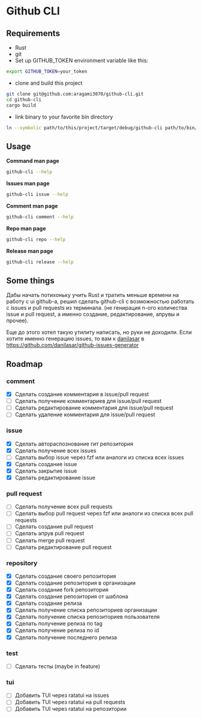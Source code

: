 # Github CLI

## Requirements
- Rust
- git
- Set up  GITHUB\_TOKEN  environment variable like this:
```bash
export GITHUB_TOKEN=your_token
```
- clone and build this project
```bash
git clone git@github.com:aragami3070/github-cli.git
cd github-cli
cargo build
```
- link binary to your favorite bin directory
```bash
ln --symbolic path/to/this/project/target/debug/github-cli path/to/bin/github-cli
```

## Usage
**Command man page**
```bash
github-cli --help
```

**Issues man page**
```bash
github-cli issue --help
```

**Comment man page**
```bash
github-cli comment --help
```

**Repo man page**
```bash
github-cli repo --help
```
**Release man page**
```bash
github-cli release --help
```

## Some things
Дабы начать потихоньку учить Rust и тратить меньше времени на работу с ui github-а, решил сделать github-cli с возможностью работать с issues и pull requests из терминала. (не генирация n-ого количества issue и pull request, а именно создание, редактирование, апрувы и прочее).

Еще до этого хотел такую утилиту написать, но руки не доходили. Если хотите именно генерацию issues, то вам к [danilasar](https://github.com/danilasar) в https://github.com/danilasar/github-issues-generator

## Roadmap

### comment
- [x] Сделать создание комментария в issue/pull request
- [ ] Сделать получение комментариев для issue/pull request
- [ ] Сделать редактирование комментария для issue/pull request
- [ ] Сделать удаление комментария для issue/pull request

### issue
- [x] Сделать автораспознование гит репозитория
- [x] Сделать получение всех issues
- [ ] Сделать выбор issue через fzf или аналоги из списка всех issues
- [x] Сделать создание issue
- [x] Сделать закрытие issue
- [x] Сделать редактирование issue

### pull request
- [ ] Сделать получение всех pull requests
- [ ] Сделать выбор pull request через fzf или аналоги из списка всех pull requests
- [ ] Сделать создание pull request
- [ ] Сделать апрув pull request
- [ ] Сделать merge pull request
- [ ] Сделать редактирование pull request

### repository
- [x] Сделать создание своего репозитория
- [x] Сделать создание репозитория в организации
- [x] Сделать создание fork репозитория
- [x] Сделать создание репозитория от шаблона
- [x] Сделать создание релиза
- [x] Сделать получение списка репозиториев организации
- [x] Сделать получение списка репозиториев пользователя
- [x] Сделать получение релиза по tag
- [x] Сделать получение релиза по id
- [x] Сделать получение последнего релиза

### test
- [ ] Сделать тесты (maybe in feature)

### tui
- [ ] Добавить TUI через ratatui на issues
- [ ] Добавить TUI через ratatui на pull requests
- [ ] Добавить TUI через ratatui на репозитории
